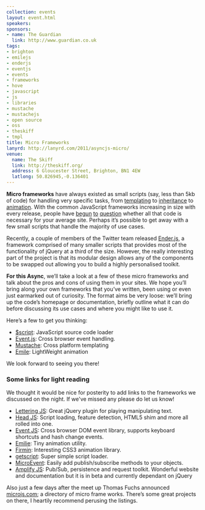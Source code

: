 ```yaml
---
collection: events
layout: event.html
speakers: 
sponsors:
- name: The Guardian
  link: http://www.guardian.co.uk
tags: 
- brighton
- emilejs
- enderjs
- eventjs
- events
- frameworks
- hove
- javascript
- js
- libraries
- mustache
- mustachejs
- open source
- oss
- theskiff
- tmpl
title: Micro Frameworks
lanyrd: http://lanyrd.com/2011/asyncjs-micro/
venue: 
  name: The Skiff
  link: http://theskiff.org/
  address: 6 Gloucester Street, Brighton, BN1 4EW
  latlong: 50.826945,-0.136401
---
```



<strong>Micro frameworks</strong> have always existed as small scripts (say, less than 5kb of code) for handling very specific tasks, from <a href="http://ejohn.org/blog/javascript-micro-templating/">templating</a> to <a href="http://dean.edwards.name/weblog/2006/03/base/">inheritance</a> to <a href="https://github.com/madrobby/emile">animation</a>. With the common JavaScript frameworks increasing in size with every release, people have <a href="http://mir.aculo.us/2011/04/11/i-for-one-welcome-our-new-micro-framework-overlords/">begun</a> <a href="http://tomdale.net/2011/04/imagine-a-beowulf-cluster-of-javascript-frameworks/">to</a> <a href="http://blog.rebeccamurphey.com/modern-javascript">question</a> whether all that code is necessary for your average site. Perhaps it’s possible to get away with a few small scripts that handle the majority of use cases.

Recently, a couple of members of the Twitter team released <a href="http://ender.no.de">Ender.js</a>, a framework comprised of many smaller scripts that provides most of the functionality of jQuery at a third of the size. However, the really interesting part of the project is that its modular design allows any of the components to be swapped out allowing you to build a highly personalised toolkit.

<span class="summary"><strong>For this Async</strong>, we’ll take a look at a few of these micro frameworks and talk about the pros and cons of using them in your sites. We hope you’ll bring along your own frameworks that you’ve written, been using or even just earmarked out of curiosity.</span> The format aims be very loose: we’ll bring up the code’s homepage or documentation, briefly outline what it can do before discussing its use cases and where you might like to use it.

Here’s a few to get you thinking:
<ul>
<li>
<a href="http://www.dustindiaz.com/scriptjs">$script</a>: JavaScript source code loader</li>
    <li>
<a href="https://github.com/kbjr/Events.js">Event.js</a>: Cross browser event handling.</li>
    <li>
<a href="http://mustache.github.com/">Mustache</a>: Cross platform templating</li>
    <li>
<a href="https://github.com/madrobby/emile">Emile</a>: LightWeight animation</li>
</ul>
We look forward to seeing you there!

<h3>Some links for light reading</h3>

<p>We thought it would be nice for posterity to add links to the frameworks we discussed on the night. If we've missed any please do let us know!</p>

<ul>
<li>
<a href="http://letteringjs.com/">Lettering JS</a>: Great jQuery plugin for playing manipulating text.</li>
<li>
<a href="http://headjs.com/">Head JS</a>: Script loading, feature detection, HTML5 shim and more all rolled into one.</li>
<li>
<a href="https://github.com/kbjr/Events.js">Event JS</a>: Cross browser DOM event library, supports keyboard shortcuts and hash change events.</li>
<li>
<a href="https://github.com/madrobby/emile">Emilie</a>: Tiny animation utility.</li>
<li>
<a href="http://extralogical.net/articles/firmin-javascript-animation.html">Firmin</a>: Interesting CSS3 animation library.</li>
<li>
<a href="https://github.com/premasagar/mishmash/blob/master/getscript/">getscript</a>: Super simple script loader.</li>
<li>
<a href="https://github.com/jeromeetienne/microevent.js">MicroEvent</a>: Easily add publish/subscribe methods to your objects.</li>
<li>
<a href="http://amplifyjs.com/">Amplify JS</a>: Pub/Sub, persistence and request toolkit. Wonderful website and documentation but it is in beta and currently dependant on jQuery</li>
</ul>
<p>Also just a few days after the meet up Thomas Fuchs announced <a href="http://microjs.com/">microjs.com</a>; a directory of micro frame works. There’s some great projects on there, I heartily recommend perusing the listings.</p>



